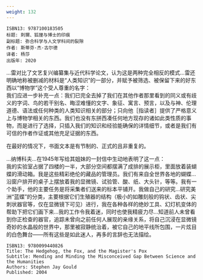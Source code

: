 ```yaml
---
weight: 132
---
```


```
ISBN13: 9787100183505
标题: 刺猬、狐狸与博士的印痕
副标题: 弥合科学与人文学科间的裂隙
作者: 斯蒂芬·杰·古尔德
译者: 杨莎
出版年: 2020
```

…雷对比了文艺复兴编纂集与近代科学论文，认为这是两种完全相反的模式…雷还明确地称被删减的材料是“人类知识”的一部分，并赋予被筛选、被保留下来的好东西以“博物学”这个受人尊重的名字：  
我们应进一步补充一点：我们已完全去掉了我们在其他作者那里看到的同义或有歧义的字词、鸟的若干别名、晦涩难懂的文字、象征、寓言、预言，以及与神、伦理道德、语法或任何种类的人类知识相关的部分；只向他［指读者］提供了严格意义上与博物学相关的东西。我们也没有东拼西凑任何地方现存的诸如此类性质的事物，而是进行了选择，只插入我们的知识和经验能确保的详情细节，或者是我们有可信的作者作证或其他充足证据的东西。

在最好的情况下，书面文本是有节制的、正式的且非重复的。

…纳博科夫…在1945年写给其姐妹的一封信中生动地表明了这一点：  
我的实验室占据了四楼的一半，大部分空间都摆满了成排的展示柜，里面放着装蝴蝶的滑动箱。我是这些精彩绝伦的藏品的管理员。我们有来自全世界各地的蝴蝶…沿窗户排开的桌子上摆放着我的显微镜、试验管、酸、纸、大头针，等等。我有一个助手，他的主要任务是将采集者们送来的标本平铺开。我做自己的研究…研究美洲“蓝蝶”的分类，主要根据它们生殖器的结构（极小的如雕刻般的钩状、齿状、尖刺状器官等，仅在显微镜下可见）进行，我在各种各样的绝妙工具、幻灯机变体的帮助下把它们画下来…我的工作令我着迷，同时也使我精疲力尽…知道前人未曾看到你正检查的器官，追踪未曾向之前任何人展现的亲缘关系，将自己沉浸在显微镜奇妙的水晶般的世界中，那里被寂静统治着，被它自己的地平线所包围，一片炫目的白色舞台——所有这些是如此迷人，再多的言辞也无法描绘。

```
ISBN13: 9780099440826
Title: The Hedgehog, the Fox, and the Magister's Pox
Subtitle: Mending and Minding the Misconceived Gap Between Science and the Humanities
Authors: Stephen Jay Gould
Published: 2004
```
